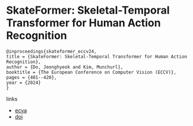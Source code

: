 # SkateFormer: Skeletal-Temporal Transformer for Human Action Recognition

```
@inproceedings{skateformer_eccv24,
title = {SkateFormer: Skeletal-Temporal Transformer for Human Action Recognition},
author = {Do, Jeonghyeok and Kim, Munchurl},
booktitle = {The European Conference on Computer Vision (ECCV)},
pages = {401--420},
year = {2024}
}
```

links
- [ecva](https://www.ecva.net/papers/eccv_2024/papers_ECCV/html/5796_ECCV_2024_paper.php)
- [doi](https://link.springer.com/chapter/10.1007/978-3-031-72940-9_23)
